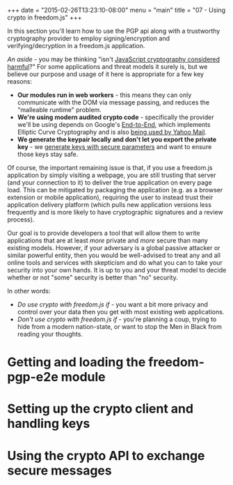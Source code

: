 +++
date = "2015-02-26T13:23:10-08:00"
menu = "main"
title = "07 - Using crypto in freedom.js"
+++

In this section you'll learn how to use the PGP api along with a trustworthy cryptography provider to employ signing/encryption and verifying/decryption in a freedom.js application.

*An aside* - you may be thinking "isn't [JavaScript cryptography considered harmful](http://matasano.com/articles/javascript-cryptography/)?" For some applications and threat models it surely is, but we believe our purpose and usage of it here is appropriate for a few key reasons:

- **Our modules run in web workers** - this means they can only communicate with the DOM via message passing, and reduces the "malleable runtime" problem.
- **We're using modern audited crypto code** - specifically the provider we'll be using depends on Google's [End-to-End](https://github.com/google/end-to-end), which implements Elliptic Curve Cryptography and is also [being used by Yahoo Mail](http://yahoo.tumblr.com/post/113708033335/user-focused-security-end-to-end-encryption).
- **We generate the keypair locally and don't let you export the private key** - we [generate keys with secure parameters](https://github.com/freedomjs/freedom-pgp-e2e/issues/25) and want to ensure those keys stay safe.

Of course, the important remaining issue is that, if you use a freedom.js application by simply visiting a webpage, you are still trusting that server (and your connection to it) to deliver the true application on every page load. This can be mitigated by packaging the application (e.g. as a browser extension or mobile application), requiring the user to instead trust their application delivery platform (which pulls new application versions less frequently and is more likely to have cryptographic signatures and a review process).

Our goal is to provide developers a tool that will allow them to write applications that are at least *more* private and *more* secure than many existing models. However, if your adversary is a global passive attacker or similar powerful entity, then you would be well-advised to treat any and all online tools and services with skepticism and do what you can to take your security into your own hands. It is up to you and your threat model to decide whether or not "some" security is better than "no" security.

In other words:

- *Do use crypto with freedom.js if* -  you want a bit more privacy and control over your data then you get with most existing web applications.
- *Don't use crypto with freedom.js if* - you're planning a coup, trying to hide from a modern nation-state, or want to stop the Men in Black from reading your thoughts.

# Getting and loading the freedom-pgp-e2e module

# Setting up the crypto client and handling keys

# Using the crypto API to exchange secure messages